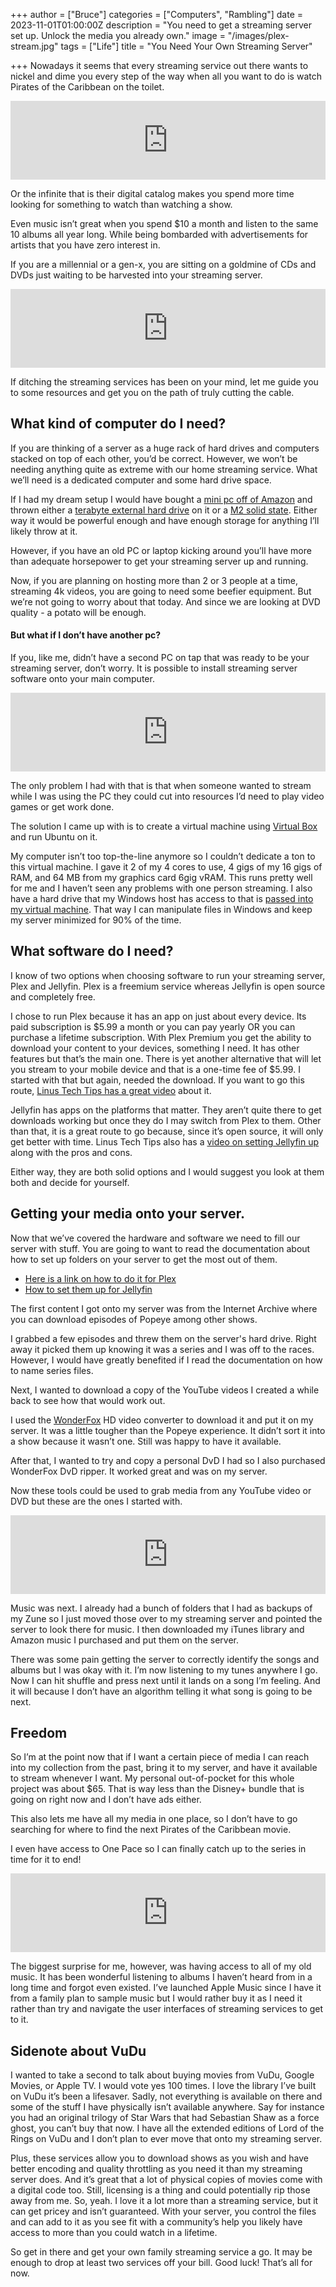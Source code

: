 +++
author = ["Bruce"]
categories = ["Computers", "Rambling"]
date = 2023-11-01T01:00:00Z
description = "You need to get a streaming server set up. Unlock the media you already own."
image = "/images/plex-stream.jpg"
tags = ["Life"]
title = "You Need Your Own Streaming Server"

+++
Nowadays it seems that every streaming service out there wants to nickel and dime you every step of the way when all you want to do is watch Pirates of the Caribbean on the toilet.

<div style="width:100%;height:0;padding-bottom:25%;position:relative;"> <iframe src="https://giphy.com/embed/YZIiXdt43y0M0" width="100%" height="100%" style="position:absolute" frameBorder="0" allowFullScreen></iframe></div>

Or the infinite that is their digital catalog makes you spend more time looking for something to watch than watching a show.
 
Even music isn’t great when you spend $10 a month and listen to the same 10 albums all year long. While being bombarded with advertisements for artists that you have zero interest in.
 
If you are a millennial or a gen-x, you are sitting on a goldmine of CDs and DVDs just waiting to be harvested into your streaming server.

<div style="width:100%;height:0;padding-bottom:25%;position:relative;"> <iframe src="https://giphy.com/embed/Bl1t1DdP6iASI" width="100%" height="100%" style="position:absolute" frameBorder="0" allowFullScreen></iframe></div>

If ditching the streaming services has been on your mind, let me guide you to some resources and get you on the path of truly cutting the cable.

## What kind of computer do I need?

If you are thinking of a server as a huge rack of hard drives and computers stacked on top of each other, you’d be correct. However, we won’t be needing anything quite as extreme with our home streaming service. What we’ll need is a dedicated computer and some hard drive space.
 
If I had my dream setup I would have bought a [mini pc off of Amazon](https://www.amazon.com/Beelink-Pro-Desktop-Computer-1000Mbps/dp/B0C89TQ1YF/ref=sr_1_8?crid=2LHBY9IYG51RR&keywords=Beelink&qid=1698936155&s=electronics&sprefix=beelink+%2Celectronics%2C265&sr=1-8&ufe=app_do%3Aamzn1.fos.18ed3cb5-28d5-4975-8bc7-93deae8f9840) and thrown either a [terabyte external hard drive](https://www.amazon.com/Beelink-Pro-Desktop-Computer-1000Mbps/dp/B0C89TQ1YF/ref=sr_1_8?crid=2LHBY9IYG51RR&keywords=Beelink&qid=1698936155&s=electronics&sprefix=beelink+%2Celectronics%2C265&sr=1-8&ufe=app_do%3Aamzn1.fos.18ed3cb5-28d5-4975-8bc7-93deae8f9840) on it or a [M2 solid state](https://www.amazon.com/SAMSUNG-MZ-V8V1T0B-AM-980-SSD/dp/B08V83JZH4/ref=sr_1_1?crid=2XVXZLOR73P3Z&keywords=m2+solid+state+drive+1tb&qid=1698936301&sprefix=m2+solid+state+%2Caps%2C171&sr=8-1&ufe=app_do%3Aamzn1.fos.18ed3cb5-28d5-4975-8bc7-93deae8f9840). Either way it would be powerful enough and have enough storage for anything I’ll likely throw at it. 
 
However, if you have an old PC or laptop kicking around you’ll have more than adequate horsepower to get your streaming server up and running.
 
Now, if you are planning on hosting more than 2 or 3 people at a time, streaming 4k videos, you are going to need some beefier equipment. But we’re not going to worry about that today. And since we are looking at DVD quality - a potato will be enough.
 

#### But what if I don’t have another pc?

If you, like me, didn’t have a second PC on tap that was ready to be your streaming server, don’t worry. It is possible to install streaming server software onto your main computer.

<div style="width:100%;height:0;padding-bottom:25%;position:relative;"> <iframe src="https://giphy.com/embed/o0eOCNkn7cSD6" width="100%" height="100%" style="position:absolute" frameBorder="0" allowFullScreen></iframe></div>

The only problem I had with that is that when someone wanted to stream while I was using the PC they could cut into resources I’d need to play video games or get work done.
 
The solution I came up with is to create a virtual machine using [Virtual Box](https://www.virtualbox.org) and run Ubuntu on it.
 
My computer isn’t too top-the-line anymore so I couldn’t dedicate a ton to this virtual machine. I gave it 2 of my 4 cores to use, 4 gigs of my 16 gigs of RAM, and 64 MB from my graphics card 6gig vRAM. This runs pretty well for me and I haven’t seen any problems with one person streaming. I also have a hard drive that my Windows host has access to that is [passed into my virtual machine](https://docs.oracle.com/en/virtualization/virtualbox/6.0/user/sharedfolders.html). That way I can manipulate files in Windows and keep my server minimized for 90% of the time.  

## What software do I need?

I know of two options when choosing software to run your streaming server, Plex and Jellyfin. Plex is a freemium service whereas Jellyfin is open source and completely free.
 
I chose to run Plex because it has an app on just about every device. Its paid subscription is $5.99 a month or you can pay yearly OR you can purchase a lifetime subscription. With Plex Premium you get the ability to download your content to your devices, something I need. It has other features but that’s the main one. There is yet another alternative that will let you stream to your mobile device and that is a one-time fee of $5.99. I started with that but again, needed the download. If you want to go this route, [Linus Tech Tips has a great video](https://www.youtube.com/watch?v=XKDSld-CrHU) about it. 
 
Jellyfin has apps on the platforms that matter. They aren’t quite there to get downloads working but once they do I may switch from Plex to them. Other than that, it is a great route to go because, since it’s open source, it will only get better with time. Linus Tech Tips also has a [video on setting Jellyfin up](https://www.youtube.com/watch?v=jKF5GtBIxpM) along with the pros and cons. 
 
Either way, they are both solid options and I would suggest you look at them both and decide for yourself.
 

## Getting your media onto your server.

Now that we’ve covered the hardware and software we need to fill our server with stuff. You are going to want to read the documentation about how to set up folders on your server to get the most out of them.

- [Here is a link on how to do it for Plex](https://support.plex.tv/articles/200288926-creating-libraries/)
- [How to set them up for Jellyfin](https://jellyfin.org/docs/general/server/libraries/)

 
The first content I got onto my server was from the Internet Archive where you can download episodes of Popeye among other shows.
 
I grabbed a few episodes and threw them on the server's hard drive. Right away it picked them up knowing it was a series and I was off to the races. However, I would have greatly benefited if I read the documentation on how to name series files.
 
Next, I wanted to download a copy of the YouTube videos I created a while back to see how that would work out.
 
I used the [WonderFox](https://www.videoconverterfactory.com) HD video converter to download it and put it on my server. It was a little tougher than the Popeye experience. It didn’t sort it into a show because it wasn’t one. Still was happy to have it available.
 
After that, I wanted to try and copy a personal DvD I had so I also purchased WonderFox DvD ripper. It worked great and was on my server. 
 
Now these tools could be used to grab media from any YouTube video or DVD but these are the ones I started with. 

<div style="width:100%;height:0;padding-bottom:25%;position:relative;"> <iframe src="https://giphy.com/embed/8JCwuk8n2Y6iI" width="100%" height="100%" style="position:absolute" frameBorder="0" allowFullScreen></iframe></div>

Music was next. I already had a bunch of folders that I had as backups of my Zune so I just moved those over to my streaming server and pointed the server to look there for music. I then downloaded my iTunes library and Amazon music I purchased and put them on the server.
 
There was some pain getting the server to correctly identify the songs and albums but I was okay with it.  I’m now listening to my tunes anywhere I go. Now I can hit shuffle and press next until it lands on a song I’m feeling. And it will because I don’t have an algorithm telling it what song is going to be next.
 

## Freedom

So I’m at the point now that if I want a certain piece of media I can reach into my collection from the past, bring it to my server, and have it available to stream whenever I want. My personal out-of-pocket for this whole project was about $65. That is way less than the Disney+ bundle that is going on right now and I don’t have ads either.
 
This also lets me have all my media in one place, so I don’t have to go searching for where to find the next Pirates of the Caribbean movie.
 
I even have access to One Pace so I can finally catch up to the series in time for it to end!

<div style="width:100%;height:0;padding-bottom:25%;position:relative;"> <iframe src="https://giphy.com/embed/SJXzadwbexJEAZ9S1B" width="100%" height="100%" style="position:absolute" frameBorder="0" allowFullScreen></iframe></div>

The biggest surprise for me, however, was having access to all of my old music. It has been wonderful listening to albums I haven’t heard from in a long time and forgot even existed. I’ve launched Apple Music since I have it from a family plan to sample music but I would rather buy it as I need it rather than try and navigate the user interfaces of streaming services to get to it.   

## Sidenote about VuDu

I wanted to take a second to talk about buying movies from VuDu, Google Movies, or Apple TV. I would vote yes 100 times. I love the library I’ve built on VuDu it’s been a lifesaver. Sadly, not everything is available on there and some of the stuff I have physically isn’t available anywhere. Say for instance you had an original trilogy of Star Wars that had Sebastian Shaw as a force ghost, you can’t buy that now. I have all the extended editions of Lord of the Rings on VuDu and I don’t plan to ever move that onto my streaming server. 

Plus, these services allow you to download shows as you wish and have better encoding and quality throttling as you need it than my streaming server does. And it’s great that a lot of physical copies of movies come with a digital code too. Still, licensing is a thing and could potentially rip those away from me. So, yeah. I love it a lot more than a streaming service, but it can get pricey and isn’t guaranteed. With your server, you control the files and can add to it as you see fit with a community’s help you likely have access to more than you could watch in a lifetime.
 
So get in there and get your own family streaming service a go. It may be enough to drop at least two services off your bill. Good luck! That’s all for now.